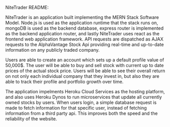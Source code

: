 NiteTrader README:

NiteTrader is an application built implementing the MERN Stack Software Model.  Node.js is used as the application runtime that the stack runs on, mongoDB is used as the backend database, express router is implemented as the backend application router, and lastly NiteTrader uses react as the frontend web application framework.  API requests are dispatched as AJAX requests to the AlphaVantage Stock Api providing real-time and up-to-date information on any publicly traded company.  

Users are able to create an account which sets up a default profile value of 50,000$.  The user will be able to buy and sell stock with current up to date prices of the actual stock price.  Users will be able to see their overall return on not only each individual company that they invest in, but also they are able to track their profile and portfolio growth over time.

The application impelments Heroku Cloud Services as the hosting platform, and also uses Heroku Dynos to run microservices that update all currently owned stocks by users.  When users login, a simple database request is made to fetch information for that specific user, instead of fetching information from a third party api.  This improves both the speed and the reliability of the website.